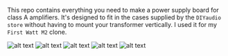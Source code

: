 This repo contains everything you need to make a power supply board for class A amplifiers.
It's designed to fit in the cases supplied by the `DIYaudio store` without having to mount your transformer vertically.
I used it for my `First Watt M2` clone.

![alt text](sdfsdfsdf)
![alt text](sdfsdfsdf)
![alt text](sdfsdfsdf)
![alt text](sdfsdfsdf)
![alt text](sdfsdfsdf)
